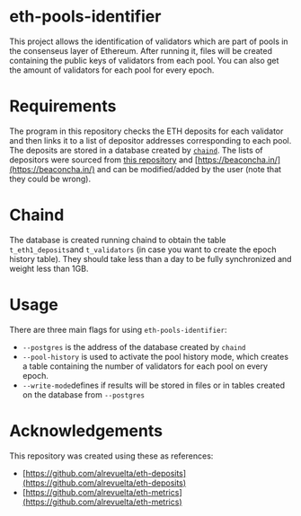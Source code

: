 # eth-pools-identifier

This project allows the identification of validators which are part of pools in the consenseus layer of Ethereum. After running it, files will be created containing the public keys of validators from each pool. You can also get the amount of validators for each pool for every epoch.

# Requirements

The program in this repository checks the ETH deposits for each validator and then links it to a list of depositor addresses corresponding to each pool. The deposits are stored in a database created by [`chaind`](https://github.com/wealdtech/chaind). The lists of depositors were sourced from [this repository](https://github.com/alrevuelta/eth-metrics) and [https://beaconcha.in/](https://beaconcha.in/) and can be modified/added by the user (note that they could be wrong).

# Chaind

The database is created running chaind to obtain the table `t_eth1_deposits`and `t_validators` (in case you want to create the epoch history table). They should take less than a day to be fully synchronized and weight less than 1GB.

# Usage

There are three main flags for using `eth-pools-identifier`:

- `--postgres` is the address of the database created by `chaind`
- `--pool-history` is used to activate the pool history mode, which creates a table containing the number of validators for each pool on every epoch.
- `--write-mode`defines if results will be stored in files or in tables created on the database from `--postgres`

# Acknowledgements

This repository was created using these as references:

- [https://github.com/alrevuelta/eth-deposits](https://github.com/alrevuelta/eth-deposits)
- [https://github.com/alrevuelta/eth-metrics](https://github.com/alrevuelta/eth-metrics)
